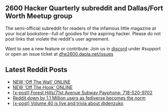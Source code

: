 ## 2600 Hacker Quarterly subreddit and Dallas/Fort Worth Meetup group
The semi-official subreddit for readers of the infamous little magazine at your local bookstore--full of goodies for the aspiring hacker. Please do not post links that violate the reddit's user agreement.

Want to see a new feature or contribute: 
Join us in [discord](https://dfw2600.dapla.net/chat) under #support or open an issue ticket at [dfw2600.dapla.net/issues](https://dfw2600.dapla.net/issues)

## Latest Reddit Posts
<!-- BLOG-POST-LIST:START -->
- [NEW 'Off The Wall' ONLINE](https://2600.com/wall/04-07-2023)
- [NEW 'Off The Hook' ONLINE](https://2600.com/hook/28-06-2023)
- [[x-post] Forest Hills/71st Avenue Subway Payphone: 718-520-9702](https://www.reddit.com/r/2600/comments/14hc2hm/xpost_forest_hills71st_avenue_subway_payphone/)
- [Reddit down by 1.1 Million users as fediverse becomes the norm](https://www.reddit.com/r/2600/comments/14h3glv/reddit_down_by_11_million_users_as_fediverse/)
- [[x-post] Volume 40 is live and trivia about @denzuko](https://www.reddit.com/r/2600/comments/14dy5a1/xpost_volume_40_is_live_and_trivia_about_denzuko/)
<!-- BLOG-POST-LIST:END -->
